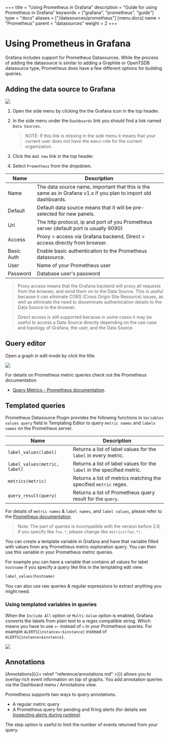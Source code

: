 +++
title = "Using Prometheus in Grafana"
description = "Guide for using Prometheus in Grafana"
keywords = ["grafana", "prometheus", "guide"]
type = "docs"
aliases = ["/datasources/prometheus"]
[menu.docs]
name = "Prometheus"
parent = "datasources"
weight = 2
+++


# Using Prometheus in Grafana

Grafana includes support for Prometheus Datasources. While the process of adding the datasource is similar to adding a Graphite or OpenTSDB datasource type, Prometheus does have a few different options for building queries.

## Adding the data source to Grafana

![](/img/docs/v2/add_Prometheus.png)

1. Open the side menu by clicking the the Grafana icon in the top header.
2. In the side menu under the `Dashboards` link you should find a link named `Data Sources`.

    > NOTE: If this link is missing in the side menu it means that your current user does not have the `Admin` role for the current organization.

3. Click the `Add new` link in the top header.
4. Select `Prometheus` from the dropdown.

Name | Description
------------ | -------------
Name | The data source name, important that this is the same as in Grafana v1.x if you plan to import old dashboards.
Default | Default data source means that it will be pre-selected for new panels.
Url | The http protocol, ip and port of you Prometheus server (default port is usually 9090)
Access | Proxy = access via Grafana backend, Direct = access directly from browser.
Basic Auth | Enable basic authentication to the Prometheus datasource.
User | Name of your Prometheus user
Password | Database user's password

 > Proxy access means that the Grafana backend will proxy all requests from the browser, and send them on to the Data Source. This is useful because it can eliminate CORS (Cross Origin Site Resource) issues, as well as eliminate the need to disseminate authentication details to the Data Source to the browser.

 > Direct access is still supported because in some cases it may be useful to access a Data Source directly depending on the use case and topology of Grafana, the user, and the Data Source.

## Query editor
Open a graph in edit mode by click the title.

![](/img/v2/prometheus_editor.png)

For details on Prometheus metric queries check out the Prometheus documentation
- [Query Metrics - Prometheus documentation](http://prometheus.io/docs/querying/basics/).

## Templated queries

Prometheus Datasource Plugin provides the following functions in `Variables values query` field in Templating Editor to query `metric names` and `labels names` on the Prometheus server.

Name | Description
------- | --------
`label_values(label)` | Returns a list of label values for the `label` in every metric.
`label_values(metric, label)` | Returns a list of label values for the `label` in the specified metric.
`metrics(metric)` | Returns a list of metrics matching the specified `metric` regex.
`query_result(query)` | Returns a list of Prometheus query result for the `query`.

For details of `metric names` & `label names`, and `label values`, please refer to the [Prometheus documentation](http://prometheus.io/docs/concepts/data_model/#metric-names-and-labels).

> Note: The part of queries is incompatible with the version before 2.6, if you specify like `foo.*`, please change like `metrics(foo.*)`.

You can create a template variable in Grafana and have that variable filled with values from any Prometheus metric exploration query.
You can then use this variable in your Prometheus metric queries.

For example you can have a variable that contains all values for label `hostname` if you specify a query like this in the templating edit view.

```sql
label_values(hostname)
```

You can also use raw queries & regular expressions to extract anything you might need.

### Using templated variables in queries

When the `Include All` option or `Multi-Value` option is enabled, Grafana converts the labels from plain text to a regex compatible string.
Which means you have to use `=~` instead of `=` in your Prometheus queries. For example `ALERTS{instance=~$instance}` instead of `ALERTS{instance=$instance}`.

![](/img/docs/v2/prometheus_templating.png)

## Annotations

[Annotations]({{< relref "reference/annotations.md" >}}) allows you to overlay rich event information on top of graphs. You add annotation
queries via the Dashboard menu / Annotations view.

Prometheus supports two ways to query annotations.

- A regular metric query
- A Prometheus query for pending and firing alerts (for details see [Inspecting alerts during runtime](https://prometheus.io/docs/alerting/rules/#inspecting-alerts-during-runtime))

The step option is useful to limit the number of events returned from your query.

